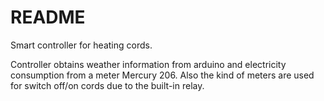 # README

Smart controller for heating cords.

Controller obtains weather information from arduino and electricity consumption from a meter Mercury 206. Also the kind of meters are used for switch off/on cords due to the built-in relay.

